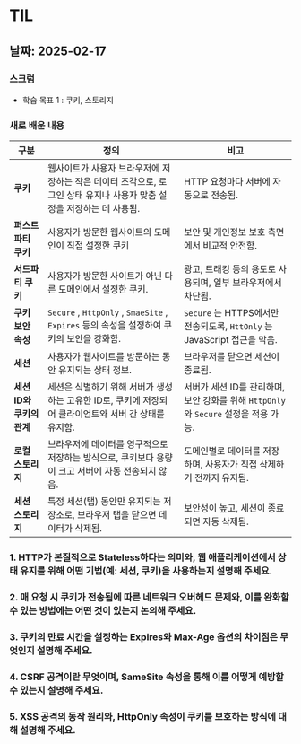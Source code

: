 # TIL

## 날짜: 2025-02-17

### 스크럼
- 학습 목표 1 : 쿠키, 스토리지

### 새로 배운 내용

| **구분** | **정의** | **비고** |
| --- | --- | --- |
| **쿠키** | 웹사이트가 사용자 브라우저에 저장하는 작은 데이터 조각으로, 로그인 상태 유지나 사용자 맞춤 설정을 저장하는 데 사용됨. | HTTP 요청마다 서버에 자동으로 전송됨. |
| **퍼스트파티 쿠키** | 사용자가 방문한 웹사이트의 도메인이 직접 설정한 쿠키 | 보안 및 개인정보 보호 측면에서 비교적 안전함. |
| **서드파티 쿠키** | 사용자가 방문한 사이트가 아닌 다른 도메인에서 설정한 쿠키. | 광고, 트래킹 등의 용도로 사용되며, 일부 브라우저에서 차단됨. |
| **쿠키 보안 속성** | `Secure` , `HttpOnly` , `SmaeSite` , `Expires` 등의 속성을 설정하여 쿠키의 보안을 강화함. | `Secure` 는 HTTPS에서만 전송되도록, `HttOnly` 는 JavaScript 접근을 막음. |
| **세션** | 사용자가 웹사이트를 방문하는 동안 유지되는 상태 정보. | 브라우저를 닫으면 세션이 종료됨. |
| **세션 ID와 쿠키의 관계** | 세션은 식별하기 위해 서버가 생성하는 고유한 ID로, 쿠키에 저장되어 클라이언트와 서버 간 상태를 유지함. | 서버가 세션 ID를 관리하며, 보안 강화를 위해 `HttpOnly` 와 `Secure` 설정을 적용 가능. |
| **로컬 스토리지** | 브라우저에 데이터를 영구적으로 저장하는 방식으로, 쿠키보다 용량이 크고 서버에 자동 전송되지 않음. | 도메인별로 데이터를 저장하며, 사용자가 직접 삭제하기 전까지 유지됨. |
| **세션 스토리지** | 특정 세션(탭) 동안만 유지되는 저장소로, 브라우저 탭을 닫으면 데이터가 삭제됨. | 보안성이 높고, 세션이 종료되면 자동 삭제됨. |

### 1. HTTP가 본질적으로 Stateless하다는 의미와, 웹 애플리케이션에서 상태 유지를 위해 어떤 기법(예: 세션, 쿠키)을 사용하는지 설명해 주세요.

### 2. 매 요청 시 쿠키가 전송됨에 따른 네트워크 오버헤드 문제와, 이를 완화할 수 있는 방법에는 어떤 것이 있는지 논의해 주세요.

### 3. 쿠키의 만료 시간을 설정하는 Expires와 Max-Age 옵션의 차이점은 무엇인지 설명해 주세요.

### 4. CSRF 공격이란 무엇이며, SameSite 속성을 통해 이를 어떻게 예방할 수 있는지 설명해 주세요.

### 5. XSS 공격의 동작 원리와, HttpOnly 속성이 쿠키를 보호하는 방식에 대해 설명해 주세요.
